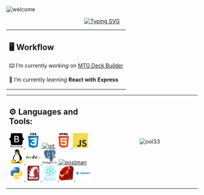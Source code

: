 
![welcome](https://user-images.githubusercontent.com/53072923/205986134-1b0b55a7-73ce-499b-815f-11dab1e1bfa6.png)

<div align="center">

[![Typing SVG](https://readme-typing-svg.demolab.com?font=Fira+Code&duration=5020&pause=1000&color=D8C2F7&center=true&multiline=true&width=435&height=60&lines=Hi!+%F0%9F%91%8B+I'm+Alana+Lee.;A+full-stack+dev+from+Boston%2C+MA)](https://git.io/typing-svg)

<table width="100%">
  <tr>
  <td>
    <h2>🖥️ Workflow</h2>

   ⌨️ I’m currently *working* on [MTG Deck Builder](https://github.com/OoL33/breakable_toy)

   🔋 I’m currently *learning* **React with Express**

  </tr>
  </td>
</table>

<table width="100%">
  <tr>
  <td width="50%">
  <p align="center">
    <h2>⚙️ Languages and Tools:</h3>
      <p> <a href="https://getbootstrap.com" target="_blank" rel="noreferrer"> <img src="https://raw.githubusercontent.com/devicons/devicon/master/icons/bootstrap/bootstrap-plain-wordmark.svg" alt="bootstrap" width="40" height="40"/> </a> <a href="https://www.w3schools.com/css/" target="_blank" rel="noreferrer"> <img src="https://raw.githubusercontent.com/devicons/devicon/master/icons/css3/css3-original-wordmark.svg" alt="css3" width="40" height="40"/> </a> <a href="https://git-scm.com/" target="_blank" rel="noreferrer"> <img src="https://www.vectorlogo.zone/logos/git-scm/git-scm-icon.svg" alt="git" width="40" height="40"/> </a> <a href="https://www.w3.org/html/" target="_blank" rel="noreferrer"> <img src="https://raw.githubusercontent.com/devicons/devicon/master/icons/html5/html5-original-wordmark.svg" alt="html5" width="40" height="40"/> </a> <a href="https://developer.mozilla.org/en-US/docs/Web/JavaScript" target="_blank" rel="noreferrer"> <img src="https://raw.githubusercontent.com/devicons/devicon/master/icons/javascript/javascript-original.svg" alt="javascript" width="40" height="40"/> </a> <a href="https://www.linux.org/" target="_blank" rel="noreferrer"> <img src="https://raw.githubusercontent.com/devicons/devicon/master/icons/linux/linux-original.svg" alt="linux" width="40" height="40"/> </a> <a href="https://nodejs.org" target="_blank" rel="noreferrer"> <img src="https://raw.githubusercontent.com/devicons/devicon/master/icons/nodejs/nodejs-original-wordmark.svg" alt="nodejs" width="40" height="40"/> </a> <a href="https://www.postgresql.org" target="_blank" rel="noreferrer"> <img src="https://raw.githubusercontent.com/devicons/devicon/master/icons/postgresql/postgresql-original-wordmark.svg" alt="postgresql" width="40" height="40"/> </a> <a href="https://postman.com" target="_blank" rel="noreferrer"> <img src="https://www.vectorlogo.zone/logos/getpostman/getpostman-icon.svg" alt="postman" width="40" height="40"/> </a> <a href="https://www.python.org" target="_blank" rel="noreferrer"> <img src="https://raw.githubusercontent.com/devicons/devicon/master/icons/python/python-original.svg" alt="python" width="40" height="40"/> </a> <a href="https://rubyonrails.org" target="_blank" rel="noreferrer"> <img src="https://raw.githubusercontent.com/devicons/devicon/master/icons/rails/rails-original-wordmark.svg" alt="rails" width="40" height="40"/> </a> <a href="https://reactjs.org/" target="_blank" rel="noreferrer"> <img src="https://raw.githubusercontent.com/devicons/devicon/master/icons/react/react-original-wordmark.svg" alt="react" width="40" height="40"/> </a> <a href="https://www.ruby-lang.org/en/" target="_blank" rel="noreferrer"> <img src="https://raw.githubusercontent.com/devicons/devicon/master/icons/ruby/ruby-original.svg" alt="ruby" width="40" height="40"/> </a> <a href="https://webpack.js.org" target="_blank" rel="noreferrer"> <img src="https://raw.githubusercontent.com/devicons/devicon/d00d0969292a6569d45b06d3f350f463a0107b0d/icons/webpack/webpack-original-wordmark.svg" alt="webpack" width="40" height="40"/> </a> </p>
  <td width="50%">
    <div align="center">
      <img src="https://github-readme-stats.vercel.app/api/top-langs?username=ool33&show_icons=true&theme=synthwave&title_color=00f305&text_color=00f305&bg_color=4a03a7&hide_border=true&locale=en&layout=compact" alt="ool33" />
    </div>
  </tr>
  </td>
</table>
</div>
